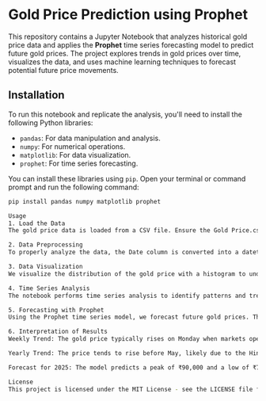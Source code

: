 # Gold Price Prediction using Prophet

This repository contains a Jupyter Notebook that analyzes historical gold price data and applies the **Prophet** time series forecasting model to predict future gold prices. The project explores trends in gold prices over time, visualizes the data, and uses machine learning techniques to forecast potential future price movements.

## Installation

To run this notebook and replicate the analysis, you'll need to install the following Python libraries:

- `pandas`: For data manipulation and analysis.
- `numpy`: For numerical operations.
- `matplotlib`: For data visualization.
- `prophet`: For time series forecasting.

You can install these libraries using `pip`. Open your terminal or command prompt and run the following command:

```bash
pip install pandas numpy matplotlib prophet

Usage
1. Load the Data
The gold price data is loaded from a CSV file. Ensure the Gold Price.csv file is correctly placed in your working directory or update the file path in the code.

2. Data Preprocessing
To properly analyze the data, the Date column is converted into a datetime format for easier manipulation.

3. Data Visualization
We visualize the distribution of the gold price with a histogram to understand its frequency and spread. Additional plots like the time series of the gold prices can be generated to observe trends over time.

4. Time Series Analysis
The notebook performs time series analysis to identify patterns and trends in the gold prices. We compute monthly averages and visualize the price trends.

5. Forecasting with Prophet
Using the Prophet time series model, we forecast future gold prices. The model is trained on historical data and used to predict gold prices for the next 365 days.

6. Interpretation of Results
Weekly Trend: The gold price typically rises on Monday when markets open and again on Friday when markets close.

Yearly Trend: The price tends to rise before May, likely due to the Hindu festival "Akshay Tritiya," and then experiences a constant decline with a mild peak around November.

Forecast for 2025: The model predicts a peak of ₹90,000 and a low of ₹78,000 for the gold price in 2025.

License
This project is licensed under the MIT License - see the LICENSE file for details.
